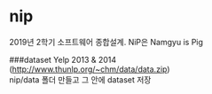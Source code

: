 # nip
2019년 2학기 소프트웨어 종합설계. NiP은 Namgyu is Pig

###dataset
Yelp 2013 & 2014  
(http://www.thunlp.org/~chm/data/data.zip)  
nip/data 폴더 만들고 그 안에 dataset 저장